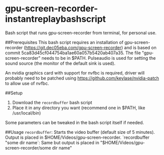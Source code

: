 # gpu-screen-recorder-instantreplaybashscript
Bash script that runs gpu-screen-recorder from terminal, for personal use.

##Prerequisites
This bash script requires an installation of gpu-screen-recorder (https://git.dec05eba.com/gpu-screen-recorder)
and is based on commit 5ca83d45cf044754ba1ae60a057b5420ab407a35. The file "gpu-screen-recorder" needs to be in $PATH. Pulseaudio is used for setting the sound source (the monitor of the default sink is used). 

An nvidia graphics card with support for nvfbc is required, driver will probably need to be patched using https://github.com/keylase/nvidia-patch to allow use of nvfbc.


##Setup

1. Download the `recordbuffer` bash script
2. Place it in any directory you want (recommend one in $PATH, like /usr/local/bin)

Some parameters can be tweaked in the bash script itself if needed.

##Usage
`recordbuffer`:
	Starts the video buffer (default size of 5 minutes).
	Output is placed in $HOME/Videos/gpu-screen-recorder.
`recordbuffer "some dir name`:
	Same but output is placed in "$HOME/Videos/gpu-screen-recorder/some dir name"